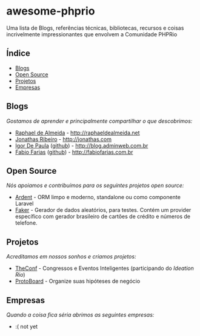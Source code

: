 # awesome-phprio
Uma lista de Blogs, referências técnicas, bibliotecas, recursos e coisas incrivelmente impressionantes que envolvem a Comunidade PHPRio

## Índice
* [Blogs](#blogs)
* [Open Source](#open-source)
* [Projetos](#projetos)
* [Empresas](#empresas)


## Blogs
*Gostamos de aprender e principalmente compartilhar o que descobrimos:*
* [Raphael de Almeida](https://github.com/raphaeldealmeida) - http://raphaeldealmeida.net
* [Jonathas Ribeiro](http://jonathas.com) - http://jonathas.com
* [Igor De Paula](http://blog.adminweb.com.br) ([github](https://github.com/igordepaula)) - http://blog.adminweb.com.br 
* [Fabio Farias](http://fabiofarias.com.br/aulas) ([github](https://github.com/frf)) - http://fabiofarias.com.br

## Open Source
*Nós apoiamos e contribuímos para os seguintes projetos open source:*
* [Ardent](https://github.com/laravelbook/ardent) - ORM limpo e moderno, standalone ou como componente Laravel
* [Faker](https://github.com/fzaninotto/Faker) - Gerador de dados aleatórios, para testes. Contém um provider específico com gerador brasileiro de cartões de crédito e números de telefone.

## Projetos
*Acreditamos em nossos sonhos e criamos projetos:*
* [TheConf](http://conf.igorsantos.com.br) - Congressos e Eventos Inteligentes (participando do *Ideation Rio*)
* [ProtoBoard](http://protoboard.igorsantos.com.br) - Organize suas hipóteses de negócio

## Empresas
*Quando a coisa fica séria abrimos as seguintes empresas:*
* :( not yet

